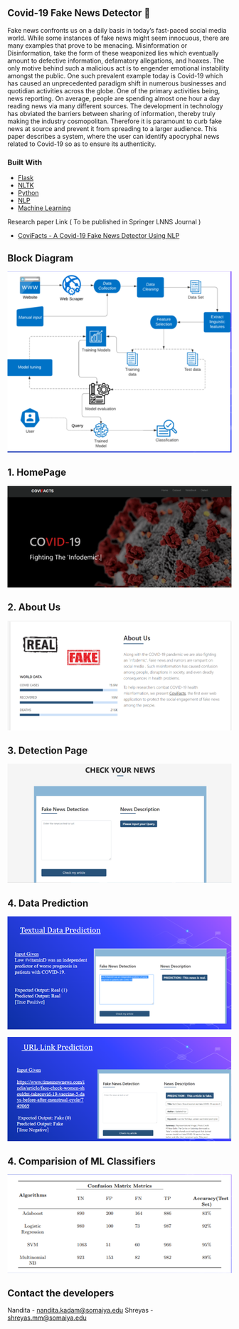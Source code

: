## Covid-19 Fake News Detector 💉 

<p> Fake news confronts us on a daily basis in today’s fast-paced social media world. While some instances of fake news might seem innocuous, there are many examples that prove to be menacing. Misinformation or Disinformation, take the form of these weaponized lies which
eventually amount to defective information, defamatory allegations, and hoaxes. The only motive behind such a malicious act is to engender emotional instability amongst the public. One such prevalent example today is Covid-19 which has caused an unprecedented paradigm shift in numerous businesses and quotidian activities across the globe. One of the primary activities being, news reporting. On average, people are spending almost one hour a day reading news via many different sources. The development in technology has obviated the barriers between sharing of information, thereby truly making the industry cosmopolitan. Therefore it is paramount to curb fake news at source and prevent it from spreading to a larger audience. This paper describes a system, where the user can identify apocryphal news related to Covid-19 so as to ensure its authenticity.
  
### Built With

* [Flask](https://flask.palletsprojects.com/en/2.0.x/)
* [NLTK](https://www.nltk.org/)
* [Python](https://www.python.org/)
* [NLP](https://towardsdatascience.com/introduction-to-natural-language-processing-for-text-df845750fb63)
* [Machine Learning](https://scikit-learn.org/stable/)
 
Research paper Link ( To be published in Springer LNNS Journal )
* [CoviFacts - A Covid-19 Fake News Detector Using NLP](https://ictcs.in/agenda.php)
  
## Block Diagram
  ![block](./images/block.PNG)
  
## 1. HomePage
  
   ![home](./images/home.png)
  
## 2. About Us
  
   ![about](./images/about.png)
  
## 3. Detection Page
  
   ![detect](./images/detect.png)

## 4. Data Prediction
   ![text](./images/text.PNG)
  
   ![url](./images/url.PNG)

## 4. Comparision of ML Classifiers
   ![ML](./images/ML.PNG)
  
<!-- CONTACT -->
## Contact the developers
Nandita - nandita.kadam@somaiya.edu
Shreyas  - shreyas.mm@somaiya.edu




